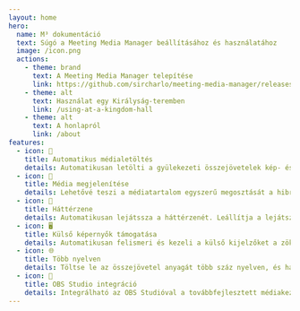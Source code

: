```yaml
---
layout: home
hero:
  name: M³ dokumentáció
  text: Súgó a Meeting Media Manager beállításához és használatához
  image: /icon.png
  actions:
    - theme: brand
      text: A Meeting Media Manager telepítése
      link: https://github.com/sircharlo/meeting-media-manager/releases/latest
    - theme: alt
      text: Használat egy Királyság-teremben
      link: /using-at-a-kingdom-hall
    - theme: alt
      text: A honlapról
      link: /about
features:
  - icon: 🚀
    title: Automatikus médialetöltés
    details: Automatikusan letölti a gyülekezeti összejövetelek kép- és videóanyagait a JW.org-on elérhető bármely nyelven.
  - icon: 🎦
    title: Média megjelenítése
    details: Lehetővé teszi a médiatartalom egyszerű megosztását a hibrid vagy személyes összejövetelek során.
  - icon: 🎵
    title: Háttérzene
    details: Automatikusan lejátssza a háttérzenét. Leállítja a lejátszást az összejövetel kezdete előtt. A háttérzene egy kattintással újraindítható az összejövetel után.
  - icon: 🖥️
    title: Külső képernyők támogatása
    details: Automatikusan felismeri és kezeli a külső kijelzőket a zökkenőmentes média-megjelenítésért.
  - icon: 🌐
    title: Több nyelven
    details: Töltse le az összejövetel anyagát több száz nyelven, és használja az M³ felületét a rendelkezésre álló számos nyelv bármelyikén.
  - icon: 🧩
    title: OBS Studio integráció
    details: Integrálható az OBS Studióval a továbbfejlesztett médiakezelési és megjelenítési képességek érdekében.
---
```

